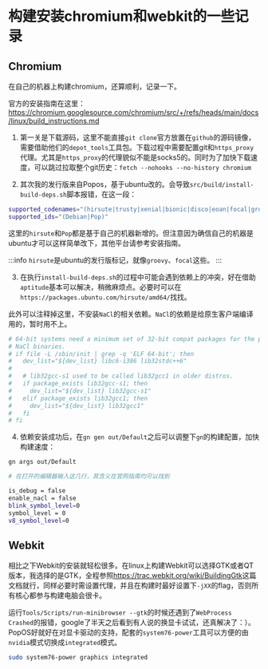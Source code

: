 # 构建安装chromium和webkit的一些记录

## Chromium

在自己的机器上构建chromium，还算顺利，记录一下。

官方的安装指南在这里：<https://chromium.googlesource.com/chromium/src/+/refs/heads/main/docs/linux/build_instructions.md>

1.  第一关是下载源码，这里不能直接`git clone`官方放置在`github`的源码镜像，需要借助他们的`depot_tools`工具包。下载过程中需要配置git和`https_proxy`代理。尤其是`https_proxy`的代理貌似不能是socks5的。同时为了加快下载速度，可以跳过拉取整个git历史：`fetch --nohooks --no-history chromium`

2.  其次我的发行版来自Popos，基于ubuntu改的。会导致`src/build/install-build-deps.sh`脚本报错，在这一段：

```bash
supported_codenames="(hirsute|trusty|xenial|bionic|disco|eoan|focal|groovy)"
supported_ids="(Debian|Pop)"
```

这里的`hirsute`和`Pop`都是基于自己的机器新增的。但注意因为确信自己的机器是ubuntu才可以这样简单改下，其他平台请参考安装指南。

:::info
`hirsute`是ubuntu的发行版标记，就像`groovy`、`focal`这些。
:::

3.  在执行`install-build-deps.sh`的过程中可能会遇到依赖上的冲突，好在借助`aptitude`基本可以解决，稍微麻烦点。必要时可以在`https://packages.ubuntu.com/hirsute/amd64/`找找。

此外可以注释掉这里，不安装`NaCl`的相关依赖。`NaCl`的依赖是给原生客户端编译用的，暂时用不上。

```bash
# 64-bit systems need a minimum set of 32-bit compat packages for the pre-built
# NaCl binaries.
# if file -L /sbin/init | grep -q 'ELF 64-bit'; then
#   dev_list="${dev_list} libc6-i386 lib32stdc++6"
# 
#   # lib32gcc-s1 used to be called lib32gcc1 in older distros.
#   if package_exists lib32gcc-s1; then
#     dev_list="${dev_list} lib32gcc-s1"
#   elif package_exists lib32gcc1; then
#     dev_list="${dev_list} lib32gcc1"
#   fi
# fi
```

4.  依赖安装成功后，在`gn gen out/Default`之后可以调整下`gn`的构建配置，加快构建速度：

```bash
gn args out/Default

# 在打开的编辑器输入这几行，其含义在官网指南均可以找到

is_debug = false
enable_nacl = false
blink_symbol_level=0
symbol_level = 0
v8_symbol_level=0
```

## Webkit

相比之下Webkit的安装就轻松很多。在linux上构建Webkit可以选择GTK或者QT版本，我选择的是GTK，全程参照<https://trac.webkit.org/wiki/BuildingGtk>这篇文档就行，同样必要时需设置代理，并且在构建时最好设置下`-jXX`的flag，否则所有核心都参与构建电脑会很卡。

运行`Tools/Scripts/run-minibrowser --gtk`的时候还遇到了`WebProcess Crashed`的报错，google了半天之后看到有人说的换显卡试试，还真解决了：）。PopOS好就好在对显卡驱动的支持，配套的`system76-power`工具可以方便的由`nvidia`模式切换成`integrated`模式。

```bash
sudo system76-power graphics integrated
```
